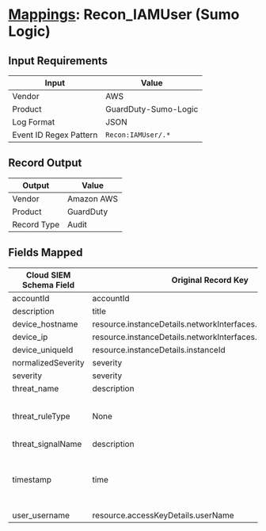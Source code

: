 # [Mappings](README.md): Recon_IAMUser (Sumo Logic)

## Input Requirements

|Input|Value|
|-----|-----|
|Vendor|AWS|
|Product|GuardDuty-Sumo-Logic|
|Log Format|JSON|
|Event ID Regex Pattern|`Recon:IAMUser/.*`|

## Record Output

|Output|Value|
|------|-----|
|Vendor|Amazon AWS|
|Product|GuardDuty|
|Record Type|Audit|

## Fields Mapped

|Cloud SIEM Schema Field|Original Record Key|Notes|
|-----------------------|-------------------|-----|
|accountId|accountId||
|description|title||
|device_hostname|resource.instanceDetails.networkInterfaces.1.privateDnsName||
|device_ip|resource.instanceDetails.networkInterfaces.1.privateIpAddress||
|device_uniqueId|resource.instanceDetails.instanceId||
|normalizedSeverity|severity||
|severity|severity||
|threat_name|description||
|threat_ruleType|None|The static text `direct` is populated in this schema field.|
|threat_signalName|description||
|timestamp|time|We expect the orginal record value of `time` is in the format `yyyy-MM-dd'T'HH:mm:ss'Z'`|
|user_username|resource.accessKeyDetails.userName||

